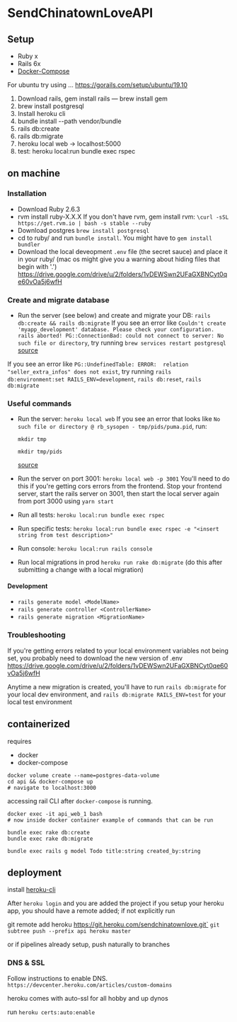 
# SendChinatownLoveAPI

## Setup
- Ruby x
- Rails 6x
- [Docker-Compose](https://docs.docker.com/compose/install/)


For ubuntu try using ...
https://gorails.com/setup/ubuntu/19.10

1. Download rails, gem install rails — brew install gem
2. brew install postgresql
3. Install heroku cli
4. bundle install --path vendor/bundle
5. rails db:create
6. rails db:migrate
7. heroku local web -> localhost:5000
8. test: heroku local:run bundle exec rspec

## on machine

### Installation
- Download Ruby 2.6.3
- rvm install ruby-X.X.X
If you don't have rvm, gem install rvm:
`\curl -sSL https://get.rvm.io | bash -s stable --ruby`
- Download postgres
`brew install postgresql`
- cd to ruby/ and run `bundle install`. You might have to `gem install bundler`
- Download the local deveopment `.env` file (the secret sauce) and place it in your ruby/ (mac os might give you
a warning about hiding files that begin with '.')
https://drive.google.com/drive/u/2/folders/1vDEWSwn2UFaGXBNCyt0qe60vOa5j6wfH

### Create and migrate database
- Run the server (see below) and create and migrate your DB:
`rails db:create && rails db:migrate`
If you see an error like 
`Couldn't create 'myapp_development' database. Please check your configuration.
rails aborted!
PG::ConnectionBad: could not connect to server: No such file or directory`, try running `brew services restart postgresql` [source](https://stackoverflow.com/questions/19828385/pgconnectionbad-could-not-connect-to-server-connection-refused)

If you see an error like `PG::UndefinedTable: ERROR:  relation "seller_extra_infos" does not exist`, try running `rails db:environment:set RAILS_ENV=development`, `rails db:reset`, `rails db:migrate`

### Useful commands
- Run the server: `heroku local web`
  If you see an error that looks like `No such file or directory @ rb_sysopen - tmp/pids/puma.pid`, run:
  
  `mkdir tmp`
  
  `mkdir tmp/pids`
  
  [source](https://stackoverflow.com/questions/52862529/no-such-file-or-directory-rb-sysopen-tmp-pids-puma-pid)
  
- Run the server on port 3001: `heroku local web -p 3001`
You'll need to do this if you're getting cors errors from the frontend. Stop your frontend server, start the rails server on 3001, then start the local server again from port 3000 using `yarn start`
- Run all tests: `heroku local:run bundle exec rspec`
- Run specific tests: `heroku local:run bundle exec rspec -e "<insert string from test description>"`
- Run console: `heroku local:run rails console`
- Run local migrations in prod `heroku run rake db:migrate` (do this after submitting a change with a local migration)

#### Development
- `rails generate model <ModelName>`
- `rails generate controller <ControllerName>`
- `rails generate migration <MigrationName>`

### Troubleshooting

If you're getting errors related to your local environment variables not being set, you probably need to download the new version of .env
https://drive.google.com/drive/u/2/folders/1vDEWSwn2UFaGXBNCyt0qe60vOa5j6wfH

Anytime a new migration is created, you'll have to run `rails db:migrate` for your local dev environment, and `rails db:migrate RAILS_ENV=test` for your local test environment

## containerized
requires
- docker
- docker-compose

```
docker volume create --name=postgres-data-volume
cd api && docker-compose up
# navigate to localhost:3000
```
accessing rail CLI after `docker-compose` is running.

```
docker exec -it api_web_1 bash
# now inside docker container example of commands that can be run

bundle exec rake db:create
bundle exec rake db:migrate

bundle exec rails g model Todo title:string created_by:string
```


## deployment

install [heroku-cli](https://devcenter.heroku.com/articles/heroku-cli)

After `heroku login` and you are added the project
if you setup your heroku app, you should have a remote added; if not explicitly run

git remote add heroku https://git.heroku.com/sendchinatownlove.git`
`git subtree push --prefix api heroku master`

or if pipelines already setup, push naturally to branches


### DNS & SSL
Follow instructions to enable DNS. `https://devcenter.heroku.com/articles/custom-domains`


heroku comes with auto-ssl for all hobby and up dynos

run
`heroku certs:auto:enable`
